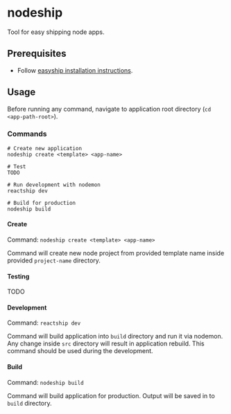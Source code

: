 # nodeship

Tool for easy shipping node apps.

## Prerequisites

 - Follow [easyship installation instructions](https://github.com/easyship-io/ship-cli/blob/master/docs/installation.md).

## Usage

Before running any command, navigate to application root directory (`cd <app-path-root>`).

### Commands

```
# Create new application
nodeship create <template> <app-name>

# Test
TODO

# Run development with nodemon
reactship dev

# Build for production
nodeship build
```
#### Create

Command: `nodeship create <template> <app-name>`

Command will create new node project from provided template name inside provided `project-name` directory.

#### Testing

TODO

#### Development

Command: `reactship dev`

Command will build application into `build` directory and run it via nodemon. Any change inside `src` directory will result in application rebuild. This command should be used during the development.

#### Build

Command: `nodeship build`

Command will build application for production. Output will be saved in to `build` directory.

